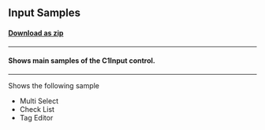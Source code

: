 ## Input Samples
#### [Download as zip](https://grapecity.github.io/DownGit/#/home?url=https://github.com/GrapeCity/ComponentOne-WPF-Samples/tree/master/NET_4.6.2/C1.WPF.Input/CS/InputSamples/InputSamples)
____
#### Shows main samples of the C1Input control.
____
Shows the following sample

* Multi Select
* Check List
* Tag Editor
